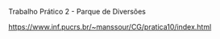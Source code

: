 Trabalho Prático 2 - Parque de Diversões


https://www.inf.pucrs.br/~manssour/CG/pratica10/index.html
